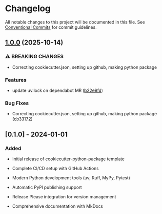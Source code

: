 # Changelog

All notable changes to this project will be documented in this file. See [Conventional Commits](https://conventionalcommits.org) for commit guidelines.

## [1.0.0](https://github.com/serafinovsky/cookiecutter-python-package/compare/v0.1.0...v1.0.0) (2025-10-14)


### ⚠ BREAKING CHANGES

* Correcting cookiecutter.json, setting up github, making python package

### Features

* update uv.lock on dependabot MR ([b22e9fd](https://github.com/serafinovsky/cookiecutter-python-package/commit/b22e9fd9116fc1e82629d0f23611d81d20c9e910))


### Bug Fixes

* Correcting cookiecutter.json, setting up github, making python package ([cb33172](https://github.com/serafinovsky/cookiecutter-python-package/commit/cb331725411ee052d8b838f8c9555df4cbc06eae))

## [0.1.0] - 2024-01-01

### Added

- Initial release of cookiecutter-python-package template
- Complete CI/CD setup with GitHub Actions
- Modern Python development tools (uv, Ruff, MyPy, Pytest)
- Automatic PyPI publishing support
- Release Please integration for version management

- Comprehensive documentation with MkDocs
